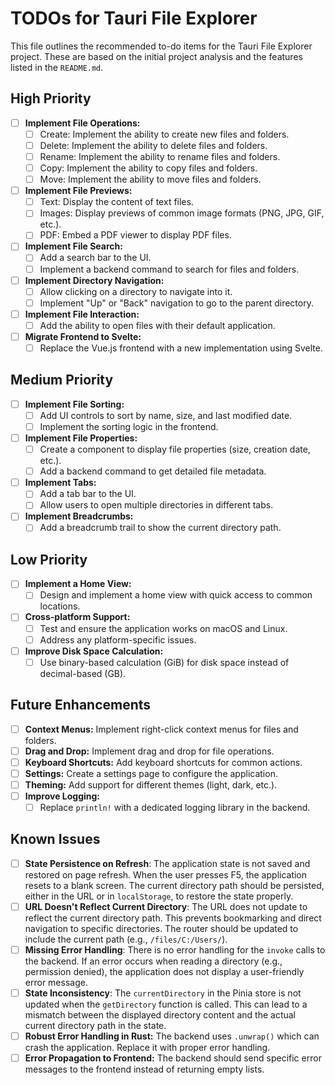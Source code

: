 # TODOs for Tauri File Explorer

This file outlines the recommended to-do items for the Tauri File Explorer project. These are based on the initial project analysis and the features listed in the `README.md`.

## High Priority

*   [ ] **Implement File Operations:**
    *   [ ] Create: Implement the ability to create new files and folders.
    *   [ ] Delete: Implement the ability to delete files and folders.
    *   [ ] Rename: Implement the ability to rename files and folders.
    *   [ ] Copy: Implement the ability to copy files and folders.
    *   [ ] Move: Implement the ability to move files and folders.
*   [ ] **Implement File Previews:**
    *   [ ] Text: Display the content of text files.
    *   [ ] Images: Display previews of common image formats (PNG, JPG, GIF, etc.).
    *   [ ] PDF: Embed a PDF viewer to display PDF files.
*   [ ] **Implement File Search:**
    *   [ ] Add a search bar to the UI.
    *   [ ] Implement a backend command to search for files and folders.
*   [ ] **Implement Directory Navigation:**
    *   [ ] Allow clicking on a directory to navigate into it.
    *   [ ] Implement "Up" or "Back" navigation to go to the parent directory.
*   [ ] **Implement File Interaction:**
    *   [ ] Add the ability to open files with their default application.
*   [ ] **Migrate Frontend to Svelte:**
    *   [ ] Replace the Vue.js frontend with a new implementation using Svelte.

## Medium Priority

*   [ ] **Implement File Sorting:**
    *   [ ] Add UI controls to sort by name, size, and last modified date.
    *   [ ] Implement the sorting logic in the frontend.
*   [ ] **Implement File Properties:**
    *   [ ] Create a component to display file properties (size, creation date, etc.).
    *   [ ] Add a backend command to get detailed file metadata.
*   [ ] **Implement Tabs:**
    *   [ ] Add a tab bar to the UI.
    *   [ ] Allow users to open multiple directories in different tabs.
*   [ ] **Implement Breadcrumbs:**
    *   [ ] Add a breadcrumb trail to show the current directory path.

## Low Priority

*   [ ] **Implement a Home View:**
    *   [ ] Design and implement a home view with quick access to common locations.
*   [ ] **Cross-platform Support:**
    *   [ ] Test and ensure the application works on macOS and Linux.
    *   [ ] Address any platform-specific issues.
*   [ ] **Improve Disk Space Calculation:**
    *   [ ] Use binary-based calculation (GiB) for disk space instead of decimal-based (GB).

## Future Enhancements

*   [ ] **Context Menus:** Implement right-click context menus for files and folders.
*   [ ] **Drag and Drop:** Implement drag and drop for file operations.
*   [ ] **Keyboard Shortcuts:** Add keyboard shortcuts for common actions.
*   [ ] **Settings:** Create a settings page to configure the application.
*   [ ] **Theming:** Add support for different themes (light, dark, etc.).
*   [ ] **Improve Logging:**
    *   [ ] Replace `println!` with a dedicated logging library in the backend.

## Known Issues

*   [ ] **State Persistence on Refresh**: The application state is not saved and restored on page refresh. When the user presses F5, the application resets to a blank screen. The current directory path should be persisted, either in the URL or in `localStorage`, to restore the state properly.
*   [ ] **URL Doesn't Reflect Current Directory**: The URL does not update to reflect the current directory path. This prevents bookmarking and direct navigation to specific directories. The router should be updated to include the current path (e.g., `/files/C:/Users/`).
*   [ ] **Missing Error Handling**: There is no error handling for the `invoke` calls to the backend. If an error occurs when reading a directory (e.g., permission denied), the application does not display a user-friendly error message.
*   [ ] **State Inconsistency**: The `currentDirectory` in the Pinia store is not updated when the `getDirectory` function is called. This can lead to a mismatch between the displayed directory content and the actual current directory path in the state.
*   [ ] **Robust Error Handling in Rust:** The backend uses `.unwrap()` which can crash the application. Replace it with proper error handling.
*   [ ] **Error Propagation to Frontend:** The backend should send specific error messages to the frontend instead of returning empty lists.
